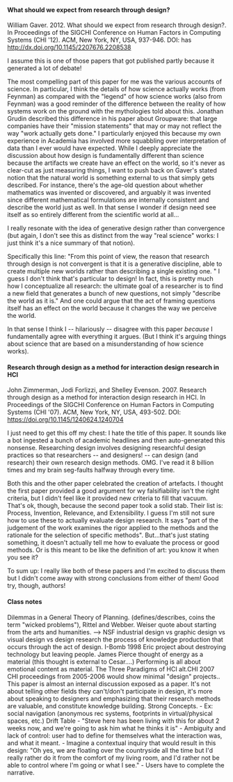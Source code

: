 #### What should we expect from research through design?
William Gaver. 2012. What should we expect from research through design?. In Proceedings of the SIGCHI Conference on Human Factors in Computing Systems (CHI '12). ACM, New York, NY, USA, 937-946. DOI: has http://dx.doi.org/10.1145/2207676.2208538

I assume this is one of those papers that got published partly because it generated a lot of debate!

The most compelling part of this paper for me was the various accounts of science. In particular, I think the details of how science actually works (from Feynman) as compared with the "legend" of how science works (also from Feynman) was a good reminder of the difference between the reality of how systems work on the ground with the mythologies told about this. Jonathan Grudin described this difference in his paper about Groupware: that large companies have their "mission statements" that may or may not reflect the way "work actually gets done." I particularly enjoyed this because my own experience in Academia has involved more squabbling over interpretation of data than I ever would have expected. While I deeply appreciate the discussion about how design is fundamentally different than science because the artifacts we create have an effect on the world, so it's never as clear-cut as just measuring things, I want to push back on Gaver's stated notion that the natural world is something external to us that simply gets described. For instance, there's the age-old question about whether mathematics was invented or discovered, and arguably it was invented since different mathematical formulations are internally consistent and describe the world just as well. In that sense I wonder if design need see itself as so entirely different from the scientific world at all...

I really resonate with the idea of generative design rather than convergence (but again, I don't see this as distinct from the way "real science" works: I just think it's a nice summary of that notion). 

Specifically this line: 
"From this point of view, the reason that research through design is not convergent is that it is a generative discipline, able to create multiple new worlds rather than describing a single existing one. " I guess I don't think that's particular to design! In fact, this is pretty much how I conceptualize all research: the ultimate goal of a researcher is to find a new field that generates a bunch of new questions, not simply "describe the world as it is." And one could argue that the act of framing questions itself has an effect on the world because it changes the way we perceive the world. 

In that sense I think I -- hilariously --  disagree with this paper *because* I fundamentally agree with everything it argues. (But I think it's arguing things about science that are based on a misunderstanding of how science works). 

#### Research through design as a method for interaction design research in HCI
John Zimmerman, Jodi Forlizzi, and Shelley Evenson. 2007. Research through design as a method for interaction design research in HCI. In Proceedings of the SIGCHI Conference on Human Factors in Computing Systems (CHI '07). ACM, New York, NY, USA, 493-502. DOI: https://doi.org/10.1145/1240624.1240704

I just need to get this off my chest: I hate the title of this paper. It sounds like a bot ingested a bunch of academic headlines and then auto-generated this nonsense. Researching design involves designing researchful design practices so that researchers -- and designers! -- can design (and research) their own research design methods. OMG. I've read it 8 billion times and my brain seg-faults halfway through every time.

Both this and the other paper celebrated the creation of artefacts. I thought the first paper provided a good argument for wy falsifiability isn't the right criteria, but I didn't feel like it provided new criteria to fill that vacuum. That's ok, though, because the second paper took a solid stab. Their list is: Process, Invention, Relevance, and Extensibility. I guess I'm still not sure how to use these to actually evaluate design research. It says "part of the judgement of the work examines the rigor applied to the methods and the rationale for the selection of specific methods". But...that's just stating something, it doesn't actually tell me how to evaluate the process or good methods. Or is this meant to be like the definition of art: you know it when you see it?

To sum up:
I really like both of these papers and I'm excited to discuss them but I didn't come away with strong conclusions from either of them! Good try, though, authors!


#### Class notes

Dilemmas in a General Theory of Planning. (defines/describes, coins the term "wicked problems"), Rittel and Webber.
Weiser quote about starting from the arts and humanities. --> NSF
industrial design vs graphic design vs visual design vs design research
the process of knowledge production that occurs through the act of design.
I-Bomb 1998 Eric project about destroying technology but leaving people.
James Pierce thought of energy as a material (this thought is external to Cesar....) Performing is all about emotional content as material.
The Three Paradigms of HCI alt.CHI 2007
CHI proceedings from 2005-2006 would show minimal "design" projects..
This paper is almost an internal discussion exposed as a paper. It's not about telling other fields they can't/don't participate in design, it's more about speaking to designers and emphasizing that their research methods are valuable, and constitute knowledge building.
Strong Concepts.
	- Ex: social navigation (anonymous rec systems, footprints in virtual/physical spaces, etc.)
Drift Table 
	- "Steve here has been living with this for about 2 weeks now, and we're going to ask him what he thinks it is"
	- Ambiguity and lack of control: user had to define for themselves what the interaction was, and what it meant.
	- Imagine a contextual inquiry that would result in this design: "Oh yes, we are floating over the countryside all the time but I'd really rather do it from the comfort of my living room, and I'd rather not be able to control where I'm going or what I see."
	- Users have to complete the narrative.
	







